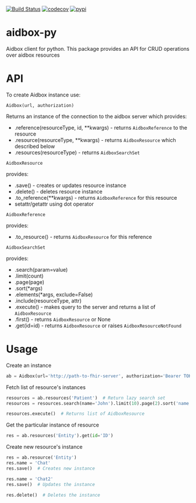 [![Build Status](https://travis-ci.org/beda-software/aidbox-py.svg?branch=master)](https://travis-ci.org/beda-software/aidbox-py)
[![codecov](https://codecov.io/gh/beda-software/aidbox-py/branch/master/graph/badge.svg)](https://codecov.io/gh/beda-software/aidbox-py)
[![pypi](https://img.shields.io/pypi/v/aidbox.svg)](https://pypi.python.org/pypi/aidbox)

# aidbox-py
Aidbox client for python.
This package provides an API for CRUD operations over aidbox resources

# API

To create Aidbox instance use:

`Aidbox(url, authorization)`

Returns an instance of the connection to the aidbox server which provides:
* .reference(resourceType, id, **kwargs) - returns `AidboxReference` to the resource
* .resource(resourceType, **kwargs) - returns `AidboxResource` which described below
* .resources(resourceType) - returns `AidboxSearchSet`

`AidboxResource`

provides:
* .save() - creates or updates resource instance
* .delete() - deletes resource instance
* .to_reference(**kwargs) - returns  `AidboxReference` for this resource
* setattr/getattr using dot operator

`AidboxReference`

provides:
* .to_resource() - returns `AidboxResource` for this reference

`AidboxSearchSet`

provides:
* .search(param=value)
* .limit(count)
* .page(page)
* .sort(*args)
* .elements(*args, exclude=False)
* .include(resourceType, attr)
* .execute() - makes query to the server and returns a list of `AidboxResource`
* .first() - returns `AidboxResource` or None
* .get(id=id) - returns `AidboxResource` or raises `AidboxResourceNotFound`

# Usage

Create an instance
```python
ab = Aidbox(url='http://path-to-fhir-server', authorization='Bearer TOKEN')
```

Fetch list of resource's instances
```python
resources = ab.resources('Patient')  # Return lazy search set
resources = resources.search(name='John').limit(10).page(2).sort('name')

resources.execute()  # Returns list of AidboxResource
```

Get the particular instance of resource
```python
res = ab.resources('Entity').get(id='ID')
```

Create new resource's instance
```python
res = ab.resource('Entity')
res.name = 'Chat'
res.save()  # Creates new instance

res.name = 'Chat2'
res.save()  # Updates the instance

res.delete()  # Deletes the instance
```
